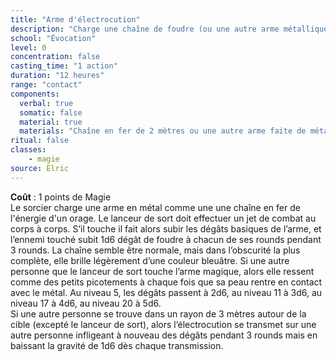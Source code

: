 ```yaml
---
title: "Arme d'électrocution"
description: "Charge une chaîne de foudre (ou une autre arme métallique)."
school: "Évocation"
level: 0
concentration: false
casting_time: "1 action"
duration: "12 heures"
range: "contact"
components:
  verbal: true
  somatic: false
  material: true
  materials: "Chaîne en fer de 2 mètres ou une autre arme faite de métal de corps à corps"
ritual: false
classes:
    - magie
source: Elric
---
```

**Coût** : 1 points de Magie  
Le sorcier charge une arme en métal comme une une chaîne en fer de l'énergie d'un orage. Le lanceur de sort doit effectuer un jet de combat au corps à corps. S’il touche il fait alors subir les dégâts basiques de l’arme, et l’ennemi touché subit 1d6 dégât de foudre à chacun de ses rounds pendant 3 rounds. La chaîne semble être normale, mais dans l’obscurité la plus complète, elle brille légèrement d’une couleur bleuâtre. Si une autre personne que le lanceur de sort touche l’arme magique, alors elle ressent comme des petits picotements à chaque fois que sa peau rentre en contact avec le métal. Au niveau 5, les dégâts passent à 2d6, au niveau 11 à 3d6, au niveau 17 à 4d6, au niveau 20 à 5d6.  
Si une autre personne se trouve dans un rayon de 3 mètres autour de la cible (excepté le lanceur de sort), alors l’électrocution se transmet sur une autre personne infligeant à nouveau des dégâts pendant 3 rounds mais en baissant la gravité de 1d6 dès chaque transmission.  
